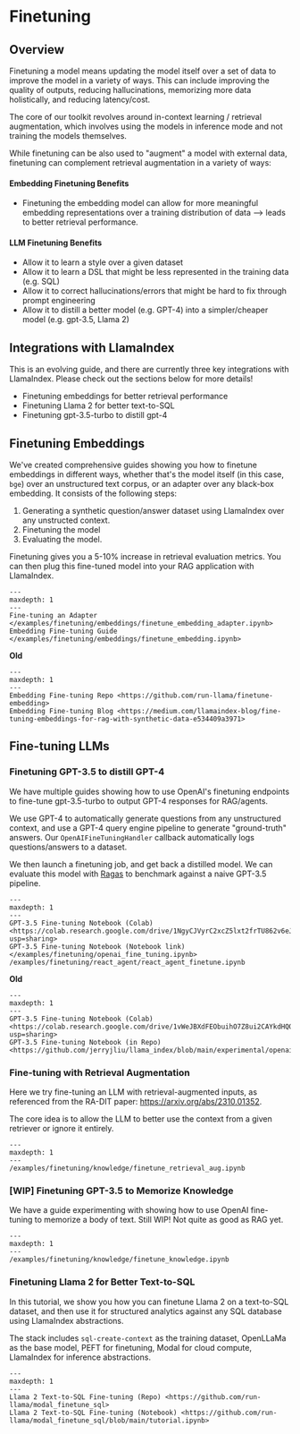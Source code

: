 # Finetuning

## Overview

Finetuning a model means updating the model itself over a set of data to improve the model in a variety of ways. This can include improving the quality of outputs, reducing hallucinations, memorizing more data holistically, and reducing latency/cost.

The core of our toolkit revolves around in-context learning / retrieval augmentation, which involves using the models in inference mode and not training the models themselves.

While finetuning can be also used to "augment" a model with external data, finetuning can complement retrieval augmentation in a variety of ways:

#### Embedding Finetuning Benefits
- Finetuning the embedding model can allow for more meaningful embedding representations over a training distribution of data --> leads to better retrieval performance.

#### LLM Finetuning Benefits
- Allow it to learn a style over a given dataset
- Allow it to learn a DSL that might be less represented in the training data (e.g. SQL)
- Allow it to correct hallucinations/errors that might be hard to fix through prompt engineering
- Allow it to distill a better model (e.g. GPT-4) into a simpler/cheaper model (e.g. gpt-3.5, Llama 2)


## Integrations with LlamaIndex

This is an evolving guide, and there are currently three key integrations with LlamaIndex. Please check out the sections below for more details!
- Finetuning embeddings for better retrieval performance
- Finetuning Llama 2 for better text-to-SQL
- Finetuning gpt-3.5-turbo to distill gpt-4


## Finetuning Embeddings


We've created comprehensive guides showing you how to finetune embeddings in different ways, whether that's the model itself (in this case, `bge`) over an unstructured text corpus, or an adapter over any black-box embedding. It consists of the following steps:
1. Generating a synthetic question/answer dataset using LlamaIndex over any unstructed context.
2. Finetuning the model
3. Evaluating the model.

Finetuning gives you a 5-10% increase in retrieval evaluation metrics. You can then plug this fine-tuned model into your RAG application with LlamaIndex.

```{toctree}
---
maxdepth: 1
---
Fine-tuning an Adapter </examples/finetuning/embeddings/finetune_embedding_adapter.ipynb>
Embedding Fine-tuning Guide </examples/finetuning/embeddings/finetune_embedding.ipynb>
```

**Old**
```{toctree}
---
maxdepth: 1
---
Embedding Fine-tuning Repo <https://github.com/run-llama/finetune-embedding>
Embedding Fine-tuning Blog <https://medium.com/llamaindex-blog/fine-tuning-embeddings-for-rag-with-synthetic-data-e534409a3971>
```

## Fine-tuning LLMs

### Finetuning GPT-3.5 to distill GPT-4

We have multiple guides showing how to use OpenAI's finetuning endpoints to fine-tune gpt-3.5-turbo to output GPT-4 responses for RAG/agents.

We use GPT-4 to automatically generate questions from any unstructured context, and use a GPT-4 query engine pipeline to generate "ground-truth" answers. Our `OpenAIFineTuningHandler` callback automatically logs questions/answers to a dataset.

We then launch a finetuning job, and get back a distilled model. We can evaluate this model with [Ragas](https://github.com/explodinggradients/ragas) to benchmark against a naive GPT-3.5 pipeline.

```{toctree}
---
maxdepth: 1
---
GPT-3.5 Fine-tuning Notebook (Colab) <https://colab.research.google.com/drive/1NgyCJVyrC2xcZ5lxt2frTU862v6eJHlc?usp=sharing>
GPT-3.5 Fine-tuning Notebook (Notebook link) </examples/finetuning/openai_fine_tuning.ipynb>
/examples/finetuning/react_agent/react_agent_finetune.ipynb
```

**Old**

```{toctree}
---
maxdepth: 1
---
GPT-3.5 Fine-tuning Notebook (Colab) <https://colab.research.google.com/drive/1vWeJBXdFEObuihO7Z8ui2CAYkdHQORqo?usp=sharing>
GPT-3.5 Fine-tuning Notebook (in Repo) <https://github.com/jerryjliu/llama_index/blob/main/experimental/openai_fine_tuning/openai_fine_tuning.ipynb>
```

### Fine-tuning with Retrieval Augmentation

Here we try fine-tuning an LLM with retrieval-augmented inputs, as referenced from the RA-DIT paper: https://arxiv.org/abs/2310.01352.

The core idea is to allow the LLM to better use the context from a given retriever or ignore it entirely.

```{toctree}
---
maxdepth: 1
---
/examples/finetuning/knowledge/finetune_retrieval_aug.ipynb
```


### [WIP] Finetuning GPT-3.5 to Memorize Knowledge

We have a guide experimenting with showing how to use OpenAI fine-tuning to memorize a body of text.
Still WIP! Not quite as good as RAG yet.

```{toctree}
---
maxdepth: 1
---
/examples/finetuning/knowledge/finetune_knowledge.ipynb
```



### Finetuning Llama 2 for Better Text-to-SQL

In this tutorial, we show you how you can finetune Llama 2 on a text-to-SQL dataset, and then use it for structured analytics against any SQL database using LlamaIndex abstractions.

The stack includes `sql-create-context` as the training dataset, OpenLLaMa as the base model, PEFT for finetuning, Modal for cloud compute, LlamaIndex for inference abstractions.

```{toctree}
---
maxdepth: 1
---
Llama 2 Text-to-SQL Fine-tuning (Repo) <https://github.com/run-llama/modal_finetune_sql>
Llama 2 Text-to-SQL Fine-tuning (Notebook) <https://github.com/run-llama/modal_finetune_sql/blob/main/tutorial.ipynb>
```
